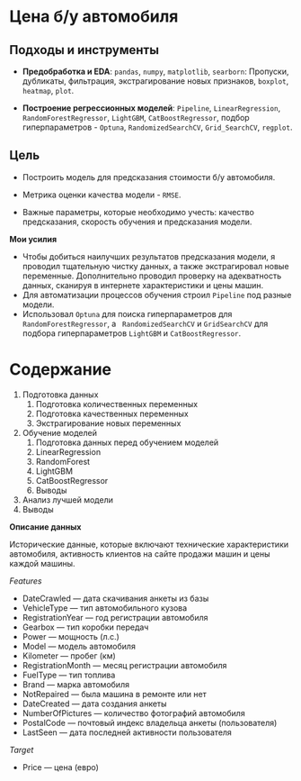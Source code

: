 # Цена б/у автомобиля


## Подходы и инструменты

* **Предобработка и EDA**: `pandas`, `numpy`, `matplotlib`, `searborn`: Пропуски, дубликаты, фильтрация, экстрагирование новых признаков, `boxplot`, `heatmap`, `plot`.

* **Построение регрессионных моделей**: `Pipeline`, `LinearRegression`, `RandomForestRegressor`, `LightGBM`, `CatBoostRegressor`, подбор гиперпараметров - `Optuna`, `RandomizedSearchCV`, `Grid_SearchCV`, `regplot`.

## Цель

* Построить модель для предсказания стоимости б/у автомобиля.

* Метрика оценки качества модели - `RMSE`.

* Важные параметры, которые необходимо учесть: качество предсказания, скорость обучения и предсказания модели.

**Мои усилия**
* Чтобы добиться наилучших результатов предсказания модели, я проводил тщательную чистку данных, а также экстрагировал новые переменные. Дополнительно проводил проверку на адекватность данных, сканируя в интернете характеристики и цены машин.
* Для автоматизации процессов обучения строил `Pipeline` под разные модели. 
* Использовал `Optuna` для поиска гиперпараметров для `RandomForestRegressor`, а ` RandomizedSearchCV` и `GridSearchCV` для подбора гиперпараметров `LightGBM` и `CatBoostRegressor`.


# Содержание
1. Подготовка данных
    1. Подготовка количественных переменных
    2. Подготовка качественных переменных
    3. Экстрагирование новых переменных
2. Обучение моделей
    1. Подготовка данных перед обучением моделей
    2. LinearRegression
    3. RandomForest
    4. LightGBM
    5. CatBoostRegressor
    6. Выводы
3. Анализ лучшей модели
4. Выводы


**Описание данных**

Исторические данные, которые включают технические характеристики автомобиля, активность клиентов на сайте продажи машин и цены каждой машины.

*Features*
* DateCrawled — дата скачивания анкеты из базы
* VehicleType — тип автомобильного кузова
* RegistrationYear — год регистрации автомобиля
* Gearbox — тип коробки передач
* Power — мощность (л.с.)
* Model — модель автомобиля
* Kilometer — пробег (км)
* RegistrationMonth — месяц регистрации автомобиля
* FuelType — тип топлива
* Brand — марка автомобиля
* NotRepaired — была машина в ремонте или нет
* DateCreated — дата создания анкеты
* NumberOfPictures — количество фотографий автомобиля
* PostalCode — почтовый индекс владельца анкеты (пользователя)
* LastSeen — дата последней активности пользователя

*Target*

* Price — цена (евро)
